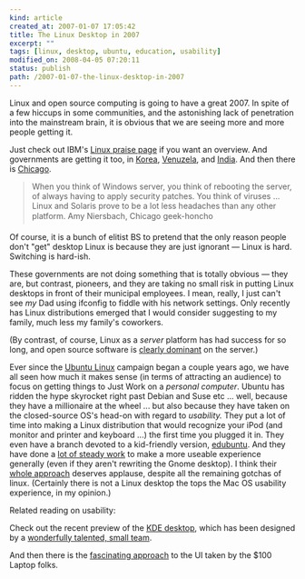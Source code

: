 ```yaml
---
kind: article
created_at: 2007-01-07 17:05:42
title: The Linux Desktop in 2007
excerpt: ""
tags: [linux, desktop, ubuntu, education, usability]
modified_on: 2008-04-05 07:20:11
status: publish 
path: /2007-01-07-the-linux-desktop-in-2007
---
```


Linux and open source computing is going to have a great 2007. In spite of a few hiccups in some communities, and the astonishing lack of penetration into the mainstream brain, it is obvious that we are seeing more and more people getting it. 

Just check out IBM's <a href="http://www-1.ibm.com/linux/integration/">Linux praise page</a> if you want an overview. And governments are getting it too, in <a href="http://www.theregister.co.uk/2002/01/14/korea_migrates_120k_civil_servants/">Korea</a>, <a href="http://www.linuxtoday.com/news_story.php3?ltsn=2002-08-30-011-26-NW-LL-PB">Venuzela</a>, and <a href="http://www.financialexpress.com/fe_full_story.php?content_id=138464">India</a>. And then there is <a href="http://itmanagement.earthweb.com/article.php/3641251">Chicago</a>. 

<blockquote class="large">When you think of Windows server, you think of rebooting the server, of always having to apply security patches. You think of viruses ... Linux and Solaris prove to be a lot less headaches than any other platform. <span class="attribution">Amy Niersbach, Chicago geek-honcho</span></blockquote>

Of course, it is a bunch of elitist BS to pretend that the only reason people don't "get" desktop Linux is because they are just ignorant &mdash; Linux is hard. Switching is hard-ish. 

These governments are not doing something that is totally obvious &mdash; they are, but contrast, pioneers, and they are taking no small risk in putting Linux desktops in front of their municipal employees. I mean, really, I just can't see *my* Dad using ifconfig to fiddle with his network settings. Only recently has Linux distributions emerged that I would consider suggesting to my family, much less my family's coworkers. 

(By contrast, of course, Linux as a *server* platform has had success for so long, and open source software is <a href="http://news.netcraft.com/">clearly dominant</a> on the server.)

Ever since the <a href="http://www.ubuntu.com/">Ubuntu Linux</a> campaign began a couple years ago, we have all seen how much it makes sense (in terms of attracting an audience) to focus on getting things to Just Work on a *personal computer*. Ubuntu has ridden the hype skyrocket right past Debian and Suse etc ... well, because they have a millionaire at the wheel ... but also because they have taken on the closed-source OS's head-on with regard to *usability.* They put a lot of time into making a Linux distribution that would recognize your iPod (and monitor and printer and keyboard ...) the first time you plugged it in. They even have a branch devoted to a kid-friendly version, <a href="http://www.edubuntu.org/">edubuntu</a>. And they have done a <a href="http://mpt.net.nz/archive/2006/01/01/breezy">lot of steady work</a> to make a more useable experience generally (even if they aren't rewriting the Gnome desktop). I think their <a href="http://www.ubuntu.com/desktop">whole approach</a> deserves applause, despite all the remaining gotchas of linux. (Certainly there is not a Linux desktop the tops the Mac OS usability experience, in my opinion.)

Related reading on usability:

Check out the recent preview of the <a href="http://linuxhelp.blogspot.com/2007/01/sneek-preview-of-expected-features-in.html">KDE desktop</a>, which has been designed by a <a href="http://www.oxygen-icons.org/">wonderfully talented, small team</a>.

And then there is the <a href="http://www.codinghorror.com/blog/archives/000762.html">fascinating approach</a> to the UI taken by the $100 Laptop folks.